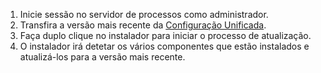 1. Inicie sessão no servidor de processos como administrador.
2. Transfira a versão mais recente da [Configuração Unificada](http://aka.ms/unifiedinstaller).
3. Faça duplo clique no instalador para iniciar o processo de atualização.
4. O instalador irá detetar os vários componentes que estão instalados e atualizá-los para a versão mais recente.
